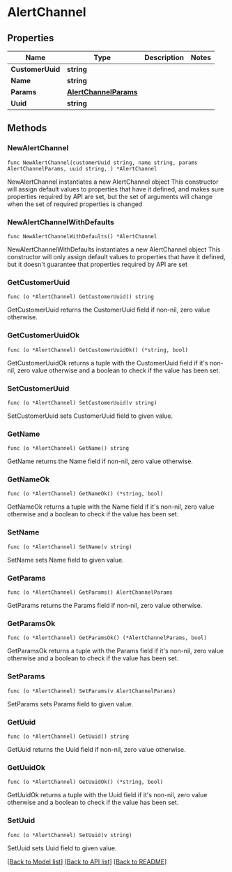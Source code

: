 # AlertChannel

## Properties

Name | Type | Description | Notes
------------ | ------------- | ------------- | -------------
**CustomerUuid** | **string** |  | 
**Name** | **string** |  | 
**Params** | [**AlertChannelParams**](AlertChannelParams.md) |  | 
**Uuid** | **string** |  | 

## Methods

### NewAlertChannel

`func NewAlertChannel(customerUuid string, name string, params AlertChannelParams, uuid string, ) *AlertChannel`

NewAlertChannel instantiates a new AlertChannel object
This constructor will assign default values to properties that have it defined,
and makes sure properties required by API are set, but the set of arguments
will change when the set of required properties is changed

### NewAlertChannelWithDefaults

`func NewAlertChannelWithDefaults() *AlertChannel`

NewAlertChannelWithDefaults instantiates a new AlertChannel object
This constructor will only assign default values to properties that have it defined,
but it doesn't guarantee that properties required by API are set

### GetCustomerUuid

`func (o *AlertChannel) GetCustomerUuid() string`

GetCustomerUuid returns the CustomerUuid field if non-nil, zero value otherwise.

### GetCustomerUuidOk

`func (o *AlertChannel) GetCustomerUuidOk() (*string, bool)`

GetCustomerUuidOk returns a tuple with the CustomerUuid field if it's non-nil, zero value otherwise
and a boolean to check if the value has been set.

### SetCustomerUuid

`func (o *AlertChannel) SetCustomerUuid(v string)`

SetCustomerUuid sets CustomerUuid field to given value.


### GetName

`func (o *AlertChannel) GetName() string`

GetName returns the Name field if non-nil, zero value otherwise.

### GetNameOk

`func (o *AlertChannel) GetNameOk() (*string, bool)`

GetNameOk returns a tuple with the Name field if it's non-nil, zero value otherwise
and a boolean to check if the value has been set.

### SetName

`func (o *AlertChannel) SetName(v string)`

SetName sets Name field to given value.


### GetParams

`func (o *AlertChannel) GetParams() AlertChannelParams`

GetParams returns the Params field if non-nil, zero value otherwise.

### GetParamsOk

`func (o *AlertChannel) GetParamsOk() (*AlertChannelParams, bool)`

GetParamsOk returns a tuple with the Params field if it's non-nil, zero value otherwise
and a boolean to check if the value has been set.

### SetParams

`func (o *AlertChannel) SetParams(v AlertChannelParams)`

SetParams sets Params field to given value.


### GetUuid

`func (o *AlertChannel) GetUuid() string`

GetUuid returns the Uuid field if non-nil, zero value otherwise.

### GetUuidOk

`func (o *AlertChannel) GetUuidOk() (*string, bool)`

GetUuidOk returns a tuple with the Uuid field if it's non-nil, zero value otherwise
and a boolean to check if the value has been set.

### SetUuid

`func (o *AlertChannel) SetUuid(v string)`

SetUuid sets Uuid field to given value.



[[Back to Model list]](../README.md#documentation-for-models) [[Back to API list]](../README.md#documentation-for-api-endpoints) [[Back to README]](../README.md)


